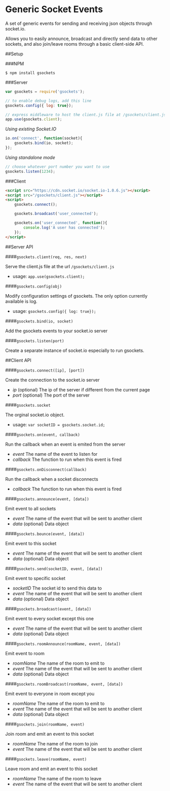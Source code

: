 # Generic Socket Events

A set of generic events for sending and receiving json objects through socket.io.

Allows you to easily announce, broadcast and directly send data to other sockets, and also join/leave rooms through a basic client-side API.

##Setup

###NPM

```
$ npm install gsockets
```

###Server

```javascript
var gsockets = require('gsockets');

// to enable debug logs, add this line
gsockets.config({ log: true});

// express middleware to host the client.js file at /gsockets/client.js
app.use(gsockets.client);
```

_Using existing Socket.IO_

```javascript
io.on('connect', function(socket){
	gsockets.bind(io, socket);
});
```

_Using standalone mode_

```javascript
// choose whatever port number you want to use
gsockets.listen(1234);
```

###Client

```html
<script src="https://cdn.socket.io/socket.io-1.0.6.js"></script>
<script src="/gsockets/client.js"></script>
<script>
	gsockets.connect();

	gsockets.broadcast('user_connected');

	gsockets.on('user_connected', function(){
		console.log('A user has connected');
	});
</script>
```


##Server API

####`gsockets.client(req, res, next)`

Serve the client.js file at the url `/gsockets/client.js`

 * usage: `app.use(gsockets.client);`



####`gsockets.config(obj)`

Modify configuration settings of gsockets. The only option currently available is log.

 * usage: `gsockets.config({ log: true});`



####`gsockets.bind(io, socket)`

Add the gsockets events to your socket.io server



####`gsockets.listen(port)`

Create a separate instance of socket.io especially to run gsockets.



##Client API



####`gsockets.connect([ip], [port])`

Create the connection to the socket.io server
 
 * _ip_ (optional) The ip of the server if different from the current page
 * _port_ (optional) The port of the server



####`gsockets.socket`

The orginal socket.io object.

 * usage: `var socketID = gsockets.socket.id;`



####`gsockets.on(event, callback)`

Run the callback when an event is emited from the server

 * _event_ The name of the event to listen for
 * _callback_ The function to run when this event is fired



####`gsockets.onDisconnect(callback)`

Run the callback when a socket disconnects

 * _callback_ The function to run when this event is fired



####`gsockets.announce(event, [data])`

Emit event to all sockets

 * _event_ The name of the event that will be sent to another client
 * _data_ (optional) Data object



####`gsockets.bounce(event, [data])`

Emit event to this socket

 * _event_ The name of the event that will be sent to another client
 * _data_ (optional) Data object



####`gsockets.send(socketID, event, [data])`

Emit event to specific socket

 * _socketID_ The socket id to send this data to
 * _event_ The name of the event that will be sent to another client
 * _data_ (optional) Data object



####`gsockets.broadcast(event, [data])`

Emit event to every socket except this one

 * _event_ The name of the event that will be sent to another client
 * _data_ (optional) Data object



####`gsockets.roomAnnounce(roomName, event, [data])`

Emit event to room

 * _roomName_ The name of the room to emit to
 * _event_ The name of the event that will be sent to another client
 * _data_ (optional) Data object



####`gsockets.roomBroadcast(roomName, event, [data])`

Emit event to everyone in room except you

 * _roomName_ The name of the room to emit to
 * _event_ The name of the event that will be sent to another client
 * _data_ (optional) Data object



####`gsockets.join(roomName, event)`

Join room and emit an event to this socket

 * _roomName_ The name of the room to join
 * _event_ The name of the event that will be sent to another client



####`gsockets.leave(roomName, event)`

Leave room and emit an event to this socket

 * _roomName_ The name of the room to leave
 * _event_ The name of the event that will be sent to another client